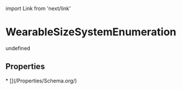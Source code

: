 import Link from 'next/link'
# WearableSizeSystemEnumeration

undefined

## Properties

<Grid>
* [](/Properties/Schema.org/)

</Grid>

